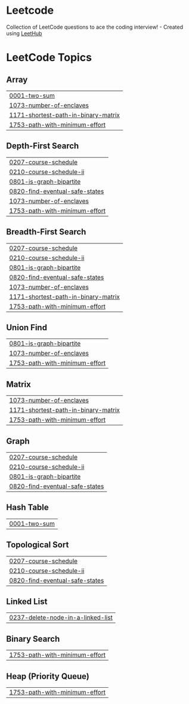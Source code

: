 # Leetcode
Collection of LeetCode questions to ace the coding interview! - Created using [LeetHub](https://github.com/QasimWani/LeetHub)

<!---LeetCode Topics Start-->
# LeetCode Topics
## Array
|  |
| ------- |
| [0001-two-sum](https://github.com/NandiniVerma994/Leetcode/tree/master/0001-two-sum) |
| [1073-number-of-enclaves](https://github.com/NandiniVerma994/Leetcode/tree/master/1073-number-of-enclaves) |
| [1171-shortest-path-in-binary-matrix](https://github.com/NandiniVerma994/Leetcode/tree/master/1171-shortest-path-in-binary-matrix) |
| [1753-path-with-minimum-effort](https://github.com/NandiniVerma994/Leetcode/tree/master/1753-path-with-minimum-effort) |
## Depth-First Search
|  |
| ------- |
| [0207-course-schedule](https://github.com/NandiniVerma994/Leetcode/tree/master/0207-course-schedule) |
| [0210-course-schedule-ii](https://github.com/NandiniVerma994/Leetcode/tree/master/0210-course-schedule-ii) |
| [0801-is-graph-bipartite](https://github.com/NandiniVerma994/Leetcode/tree/master/0801-is-graph-bipartite) |
| [0820-find-eventual-safe-states](https://github.com/NandiniVerma994/Leetcode/tree/master/0820-find-eventual-safe-states) |
| [1073-number-of-enclaves](https://github.com/NandiniVerma994/Leetcode/tree/master/1073-number-of-enclaves) |
| [1753-path-with-minimum-effort](https://github.com/NandiniVerma994/Leetcode/tree/master/1753-path-with-minimum-effort) |
## Breadth-First Search
|  |
| ------- |
| [0207-course-schedule](https://github.com/NandiniVerma994/Leetcode/tree/master/0207-course-schedule) |
| [0210-course-schedule-ii](https://github.com/NandiniVerma994/Leetcode/tree/master/0210-course-schedule-ii) |
| [0801-is-graph-bipartite](https://github.com/NandiniVerma994/Leetcode/tree/master/0801-is-graph-bipartite) |
| [0820-find-eventual-safe-states](https://github.com/NandiniVerma994/Leetcode/tree/master/0820-find-eventual-safe-states) |
| [1073-number-of-enclaves](https://github.com/NandiniVerma994/Leetcode/tree/master/1073-number-of-enclaves) |
| [1171-shortest-path-in-binary-matrix](https://github.com/NandiniVerma994/Leetcode/tree/master/1171-shortest-path-in-binary-matrix) |
| [1753-path-with-minimum-effort](https://github.com/NandiniVerma994/Leetcode/tree/master/1753-path-with-minimum-effort) |
## Union Find
|  |
| ------- |
| [0801-is-graph-bipartite](https://github.com/NandiniVerma994/Leetcode/tree/master/0801-is-graph-bipartite) |
| [1073-number-of-enclaves](https://github.com/NandiniVerma994/Leetcode/tree/master/1073-number-of-enclaves) |
| [1753-path-with-minimum-effort](https://github.com/NandiniVerma994/Leetcode/tree/master/1753-path-with-minimum-effort) |
## Matrix
|  |
| ------- |
| [1073-number-of-enclaves](https://github.com/NandiniVerma994/Leetcode/tree/master/1073-number-of-enclaves) |
| [1171-shortest-path-in-binary-matrix](https://github.com/NandiniVerma994/Leetcode/tree/master/1171-shortest-path-in-binary-matrix) |
| [1753-path-with-minimum-effort](https://github.com/NandiniVerma994/Leetcode/tree/master/1753-path-with-minimum-effort) |
## Graph
|  |
| ------- |
| [0207-course-schedule](https://github.com/NandiniVerma994/Leetcode/tree/master/0207-course-schedule) |
| [0210-course-schedule-ii](https://github.com/NandiniVerma994/Leetcode/tree/master/0210-course-schedule-ii) |
| [0801-is-graph-bipartite](https://github.com/NandiniVerma994/Leetcode/tree/master/0801-is-graph-bipartite) |
| [0820-find-eventual-safe-states](https://github.com/NandiniVerma994/Leetcode/tree/master/0820-find-eventual-safe-states) |
## Hash Table
|  |
| ------- |
| [0001-two-sum](https://github.com/NandiniVerma994/Leetcode/tree/master/0001-two-sum) |
## Topological Sort
|  |
| ------- |
| [0207-course-schedule](https://github.com/NandiniVerma994/Leetcode/tree/master/0207-course-schedule) |
| [0210-course-schedule-ii](https://github.com/NandiniVerma994/Leetcode/tree/master/0210-course-schedule-ii) |
| [0820-find-eventual-safe-states](https://github.com/NandiniVerma994/Leetcode/tree/master/0820-find-eventual-safe-states) |
## Linked List
|  |
| ------- |
| [0237-delete-node-in-a-linked-list](https://github.com/NandiniVerma994/Leetcode/tree/master/0237-delete-node-in-a-linked-list) |
## Binary Search
|  |
| ------- |
| [1753-path-with-minimum-effort](https://github.com/NandiniVerma994/Leetcode/tree/master/1753-path-with-minimum-effort) |
## Heap (Priority Queue)
|  |
| ------- |
| [1753-path-with-minimum-effort](https://github.com/NandiniVerma994/Leetcode/tree/master/1753-path-with-minimum-effort) |
<!---LeetCode Topics End-->